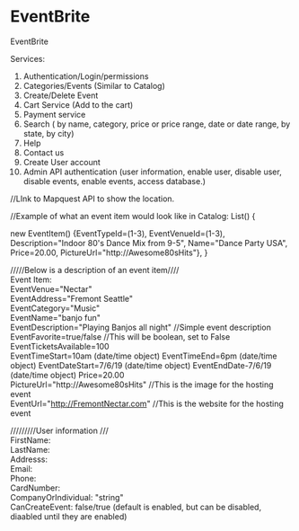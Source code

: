 # EventBrite
EventBrite

Services:

1. Authentication/Login/permissions
2. Categories/Events (Similar to Catalog)
3. Create/Delete Event
4. Cart Service (Add to the cart)
5. Payment service
6. Search ( by name, category, price or price range, date or date range, by state, by city)
7. Help
8. Contact us
9. Create User account
10. Admin API authentication (user information, enable user, disable user, disable events, enable events, access database.)

//LInk to Mapquest API to show the location.


//Example of what an event item would look like in Catalog:
List<EventItem>()
{

new EventItem() {EventTypeId=(1-3), 
                 EventVenueId=(1-3), 
                 Description="Indoor 80's Dance Mix from 9-5",
                 Name="Dance Party USA", 
                 Price=20.00,
                 PictureUrl="http://Awesome80sHits"},
}



/////Below is a description of an event item//// </br>
Event Item: </br>
EventVenue="Nectar" </br>
EventAddress="Fremont Seattle" </br>
EventCategory="Music" </br>
EventName="banjo fun" </br>
EventDescription="Playing Banjos all night"  //Simple event description </br>
EventFavorite=true/false         //This will be boolean, set to False </br>
EventTicketsAvailable=100 </br>
EventTimeStart=10am (date/time object)
EventTimeEnd=6pm (date/time object)
EventDateStart=7/6/19 (date/time object)
EventEndDate-7/6/19 (date/time object)
Price=20.00  </br>
PictureUrl="http://Awesome80sHits"     //This is the image for the hosting event </br>
EventUrl="http://FremontNectar.com"     //This is the website for the hosting event </br>


/////////User information ///</br>
FirstName: </br>
LastName: </br>
Addresss: </br>
Email: </br>
Phone: </br>
CardNumber: </br>
CompanyOrIndividual: "string" </br>
CanCreateEvent: false/true (default is enabled, but can be disabled, diaabled until they are enabled) </br>





